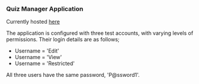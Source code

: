 ### Quiz Manager Application

Currently hosted [here](https://quizmanager20200605105325.azurewebsites.net/)

The application is configured with three test accounts, with varying levels of permissions. Their login details are as follows;

- Username = 'Edit'
- Username = 'View'
- Username = 'Restricted'

All three users have the same password, 'P@ssword1'. 
